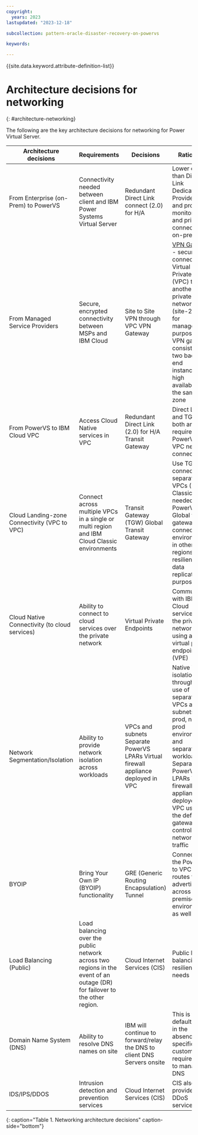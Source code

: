 ```yaml
---
copyright:
  years: 2023
lastupdated: "2023-12-18"

subcollection: pattern-oracle-disaster-recovery-on-powervs

keywords:

---
```

{{site.data.keyword.attribute-definition-list}}

# Architecture decisions for networking
{: #architecture-networking}

The following are the key architecture decisions for networking for Power Virtual Server.

| **Architecture decisions**                    | **Requirements**                                                                                                           | **Decisions**                                                                      | **Rationale**                                                                                                                                                                                                                                                              |
|-----------------------------------------------|----------------------------------------------------------------------------------------------------------------------------|------------------------------------------------------------------------------------|----------------------------------------------------------------------------------------------------------------------------------------------------------------------------------------------------------------------------------------------------------------------------|
| From Enterprise (on-Prem) to PowerVS          | Connectivity needed between client and IBM Power Systems Virtual Server                                                    | Redundant Direct Link connect (2.0) for H/A                                        | Lower cost than Direct Link Dedicated. Provides HA and provides monitoring and private connection to on-premises.                                                                                                                                                          |
| From Managed Service Providers                | Secure, encrypted connectivity between MSPs and IBM Cloud                                                                  | Site to Site VPN through VPC VPN Gateway                                           | [VPN Gateway](/docs/vpc?topic=vpc-using-vpn) - securely connect Virtual Private Cloud (VPC) to another private network (site-2-site) for management purposes. A VPN gateway consists of two back-end instances for high availability in the same zone |
| From PowerVS to IBM Cloud VPC                 | Access Cloud Native services in VPC                                                                                        | Redundant Direct Link (2.0) for H/A Transit Gateway                                | Direct Link and TGW, both are required for PowerVS to VPC network connectivity                                                                                                                                                                                             |
| Cloud Landing-zone Connectivity (VPC to VPC)  | Connect across multiple VPCs in a single or multi region and IBM Cloud Classic environments                                | Transit Gateway (TGW) Global Transit Gateway                                       | Use TGW to connect separate VPCs (Edge), Classic (if needed) and PowerVS. Global transit gateway to connect to environments in other regions for resiliency data replication purposes                                                                                      |
| Cloud Native Connectivity (to cloud services) | Ability to connect to cloud services over the private network                                                              | Virtual Private Endpoints                                                          | Communicate with IBM Cloud services over the private network using a virtual private endpoint (VPE)                                                                                                                                                                        |
| Network Segmentation/Isolation                | Ability to provide network isolation across workloads                                                                      | VPCs and subnets Separate PowerVS LPARs Virtual firewall appliance deployed in VPC | Native VPC isolation through the use of separate VPCs and subnets for prod, non-prod environments and separation of workload Separate PowerVS LPARs Virtual firewall appliance deployed in VPC used as the default gateway controlling all network traffic                 |
| BYOIP                                         | Bring Your Own IP (BYOIP) functionality                                                                                    | GRE (Generic Routing Encapsulation) Tunnel                                         | Connecting the PowerVS to VPC for routes to be advertised across on-premises environment as well                                                                                                                                                                           |
| Load Balancing (Public)                       | Load balancing over the public network across two regions in the event of an outage (DR) for failover to the other region. | Cloud Internet Services (CIS)                                                      | Public load balancing for resiliency needs                                                                                                                                                                                                                                 |
| Domain Name System (DNS)                      | Ability to resolve DNS names on site                                                                                       | IBM will continue to forward/relay the DNS to client DNS Servers onsite            | This is the default option in the absence of a specific customer requirement to manage DNS                                                                                                                                                                                 |
| IDS/IPS/DDOS                                  | Intrusion detection and prevention services                                                                                | Cloud Internet Services (CIS)                                                      | CIS also provides DDoS services                                                                                                                                                                                                                                            |
{: caption="Table 1. Networking architecture decisions" caption-side="bottom"}
